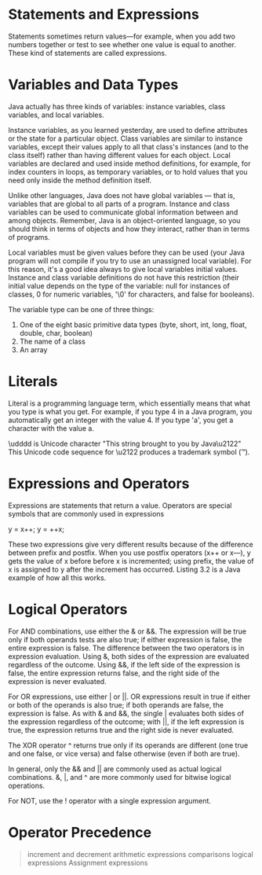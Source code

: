 # Statements and Expressions

Statements sometimes return values—for example, when you add two numbers together or test to see whether one value is equal to another. These kind of statements are called expressions.

# Variables and Data Types

Java actually has three kinds of variables: instance variables, class variables, and local variables.

Instance variables, as you learned yesterday, are used to define attributes or the state for a particular object. Class variables are similar to instance variables, except their values apply to all that class's instances (and to the class itself) rather than having different values for each object.
Local variables are declared and used inside method definitions, for example, for index counters in loops, as temporary variables, or to hold values that you need only inside the method definition itself.

Unlike other languages, Java does not have global variables — that is, variables that are global to all parts of a program. Instance and class variables can be used to communicate global information between and among objects. Remember, Java is an object-oriented language, so you should think in terms of objects and how they interact, rather than in terms of programs.

Local variables must be given values before they can be used (your Java program will not compile if you try to use an unassigned local variable). For this reason, it's a good idea always to give local variables initial values. Instance and class variable definitions do not have this restriction (their initial value depends on the type of the variable: null for instances of classes, 0 for numeric variables, '\0' for characters, and false for booleans).

The variable type can be one of three things:

1. One of the eight basic primitive data types (byte, short, int, long, float, double, char, boolean)
2. The name of a class
3. An array

# Literals

Literal is a programming language term, which essentially means that what you type is what you get. For example, if you type 4 in a Java program, you automatically get an integer with the value 4. If you type 'a', you get a character with the value a.

\udddd is Unicode character
"This string brought to you by Java\u2122"
This Unicode code sequence for \u2122 produces a trademark symbol (™).

# Expressions and Operators

Expressions are statements that return a value.
Operators are special symbols that are commonly used in expressions

y = x++;
y = ++x;

These two expressions give very different results because of the difference between prefix and postfix. When you use postfix operators (x++ or x––), y gets the value of x before before x is incremented; using prefix, the value of x is assigned to y after the increment has occurred. Listing 3.2 is a Java example of how all this works.

# Logical Operators

For AND combinations, use either the & or &&. The expression will be true only if both operands tests are also true; if either expression is false, the entire expression is false. The difference between the two operators is in expression evaluation. Using &, both sides of the expression are evaluated regardless of the outcome. Using &&, if the left side of the expression is false, the entire expression returns false, and the right side of the expression is never evaluated.

For OR expressions, use either | or ||. OR expressions result in true if either or both of the operands is also true; if both operands are false, the expression is false. As with & and &&, the single | evaluates both sides of the expression regardless of the outcome; with ||, if the left expression is true, the expression returns true and the right side is never evaluated.

The XOR operator ^ returns true only if its operands are different (one true and one false, or vice versa) and false otherwise (even if both are true).

In general, only the && and || are commonly used as actual logical combinations. &, |, and ^ are more commonly used for bitwise logical operations.

For NOT, use the ! operator with a single expression argument.

# Operator Precedence

> increment and decrement
> arithmetic expressions
> comparisons
> logical expressions
> Assignment expressions

